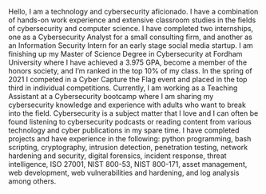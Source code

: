 Hello, I am a technology and cybersecurity aficionado.
I have a combination of hands-on work experience and extensive classroom studies in the fields of cybersecurity and computer science.
I have completed two internships, one as a Cybersecurity Analyst for a small consulting firm, and another as an Information Security Intern for an early stage social media startup.
I am finishing up my Master of Science Degree in Cybersecurity at Fordham University where I have achieved a 3.975 GPA, become a member of the honors society, and I’m ranked in the top 10% of my class.
In the spring of 2021 I competed in a Cyber Capture the Flag event and placed in the top third in individual competitions.
Currently, I am working as a Teaching Assistant at a Cybersecurity bootcamp where I am sharing my cybersecurity knowledge and experience with adults who want to break into the field.
Cybersecurity is a subject matter that I love and I can often be found listening to cybersecurity podcasts or reading content from various technology and cyber publications in my spare time.
I have completed projects and have experience in the following: python programming, bash scripting, cryptography, intrusion detection, penetration testing, network hardening and security, digital forensics, incident response, threat intelligence, ISO 27001, NIST 800-53, NIST 800-171, asset management, web development, web vulnerabilities and hardening, and log analysis among others.
